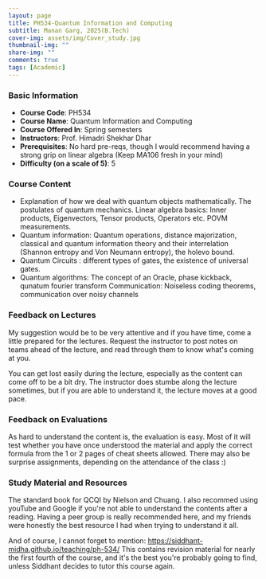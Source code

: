 ```yaml
---
layout: page
title: PH534-Quantum Information and Computing
subtitle: Manan Garg, 2025(B.Tech)
cover-img: assets/img/Cover_study.jpg
thumbnail-img: ""
share-img: ""
comments: true
tags: [Academic]
---
```


### Basic Information

- **Course Code**: PH534
- **Course Name**: Quantum Information and Computing
- **Course Offered In**: Spring semesters
- **Instructors**: Prof. Himadri Shekhar Dhar
- **Prerequisites**: No hard pre-reqs, though I would recommend having a strong grip on linear algebra (Keep MA106 fresh in your mind)
- **Difficulty (on a scale of 5)**: 5

### Course Content


- Explanation of how we deal with quantum objects mathematically. The postulates of quantum mechanics. Linear algebra basics: Inner products, Eigenvectors, Tensor products, Operators etc. POVM measurements.
- Quantum information: Quantum operations, distance majorization, classical and quantum information theory and their interrelation (Shannon entropy and Von Neumann entropy), the holevo bound.
- Quantum Circuits : different types of gates, the existence of universal gates.
- Quantum algorithms: The concept of an Oracle, phase kickback, qunatum fourier transform
Communication: Noiseless coding theorems, communication over noisy channels

### Feedback on Lectures


My suggestion would be to be very attentive and if you have time, come a little prepared for the lectures. Request the instructor to post notes on teams ahead of the lecture, and read through them to know what's coming at you.

You can get lost easily during the lecture, especially as the content can come off to be a bit dry. The instructor does stumbe along the lecture sometimes, but if you are able to understand it, the lecture moves at a good pace.
### Feedback on Evaluations


As hard to understand the content is, the evaluation is easy. Most of it will test whether you have once understood the material and apply the correct formula from the 1 or 2 pages of cheat sheets allowed. There may also be surprise assignments, depending on the attendance of the class :)
### Study Material and Resources


The standard book for QCQI by Nielson and Chuang. I also recommed using youTube and Google if you're not able to understand the contents after a reading. Having a peer group is really recommended here, and my friends were honestly the best resource I had when trying to understand it all.

And of course, I cannot forget to mention:
https://siddhant-midha.github.io/teaching/ph-534/
This contains revision material for nearly the first fourth of the course, and it's the best you're probably going to find, unless Siddhant decides to tutor this course again.